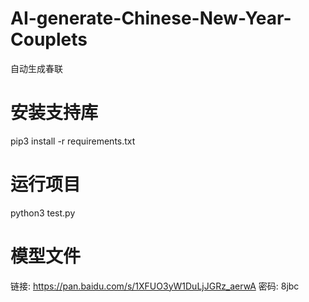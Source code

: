 # AI-generate-Chinese-New-Year-Couplets
自动生成春联
# 安装支持库
pip3 install -r requirements.txt
# 运行项目
python3 test.py
# 模型文件
链接: https://pan.baidu.com/s/1XFUO3yW1DuLjJGRz_aerwA  密码: 8jbc
